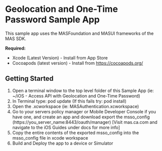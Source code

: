 # Geolocation and One-Time Password Sample App
This sample app uses the MASFoundation and MASUI frameworks of the MAS SDK.

**Required:**
* Xcode (Latest Version) - Install from App Store
* Cocoapods (latest version) - Install from https://cocoapods.org/

## Getting Started
1. Open a terminal window to the top level folder of this Sample App (ie: ~/iOS - Access API with Geolocation and One-Time Password)
2. In Terminal type: pod update    (If this fails try: pod install)
3. Open the .xcworkspace (ie: MASAuthentication.xcworkspace)
4. Go to your servers policy manager or Mobile Developer Console if you have one, and create an app and download export the msso_config (https://you_server_name:8443/oauth/manager) [Visit mas.ca.com and navigate to the iOS Guides under docs for more info]
5. Copy the entire contents of the exported msso_config into the msso_config file in xcode workspace
6. Build and Deploy the app to a device or Simulator
